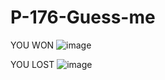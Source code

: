 # P-176-Guess-me
YOU WON
![image](https://user-images.githubusercontent.com/72507845/192031823-f14fbfd1-7faf-4d36-b34d-047ccf60d2f4.png)

YOU LOST
![image](https://user-images.githubusercontent.com/72507845/192031927-2d23dc80-e56c-4453-99ea-85c137a5345a.png)

